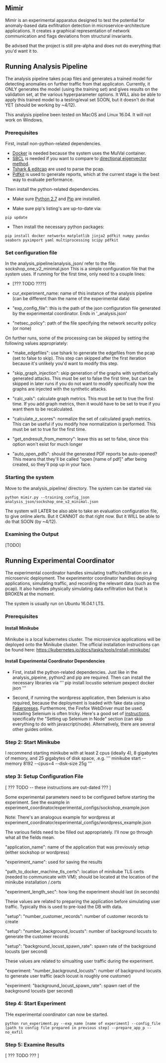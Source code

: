 ## Mimir
Mimir is an experimental apparatus designed to test the potential for anomaly-based data exfiltration detection in microservice-architecture applications. It creates a graphical representation of network communication and flags deviations from structural invariants.

Be advised that the project is still pre-alpha and does not do everything that you'd want it to.


## Running Analysis Pipeline
The analysis pipeline takes pcap files and generates a trained model for detecting anomalies on further traffic from that applicaton. Currently, it ONLY generates the model (using the training set) and gives results on the validation set, at the various hyperparameter options. It WILL also be able to apply this trained model to a testing/eval set SOON, but it doesn't do that YET (should be working by ~4/12).

This analysis pipeline been tested on MacOS and Linux 16.04. It will not work on Windows.

### Prerequisites
First, install non-python-related dependencies. 
* [Docker](https://docs.docker.com/install/) is needed because the system uses the MulVal container. 
* [SBCL](http://www.sbcl.org/getting.html) is needed if you want to compare to [directional eigenvector method](http://ide-research.net/papers/2004_KDD_Ide_p140.pdf). 
* [Tshark \& editcap](https://www.wireshark.org/docs/wsug_html_chunked/ChapterBuildInstall.html) are used to parse the pcap. 
* [Pdfkit](https://github.com/pdfkit/pdfkit/wiki/Installing-WKHTMLTOPDF) is used to generate reports, which at the current stage is the best way to evaluate performance.

Then install the python-related dependencies.

* Make sure [Python 2.7](https://www.python.org/downloads/) and [Pip](https://pip.pypa.io/en/stable/installing/) are installed.

* Make sure pip's listing's are up-to-date via:
```
pip update
```

* Then install the necessary python packages:
```
pip install docker networkx matplotlib jinja2 pdfkit numpy pandas seaborn pyximport yaml multiprocessing scipy pdfkit
```

### Set configuration file
In the analysis_pipeline/analysis_json/ refer to the file: sockshop_one_v2_minimal.json 
This is a simple configuration file that the system uses. If running for the first time, only need to a couple lines:

* \[??? TODO ????\]

* cur_experiment_name: name of this instance of the analysis pipeline (can be different than the name of the experimental data)
* "exp_config_file": this is the path of the json configuration file generated by the experimental coordinator. Ends in '_analysis.json'
* "netsec_policy": path of the file specifying the network security policy (or none)

On further runs, some of the processing can be skipped by setting the following values appropriately:

* "make_edgefiles": use tshark to generate the edgefiles from the pcap (set to false to skip). This step can skipped after the first iteration because it's unlikely you'd want to modify this step. 
* "skip_graph_injection": skip generation of the graphs with synthetically generated attacks. This must be set to false the first time, but can be skipped in later runs if you do not want to modify specifically how the graphs are injected with the synthetic attacks.
* "calc_vals": calculate graph metrics. This must be set to true the first time. If you add graph metrics, then it would have to be set to true if you want them to be recalculated.
* "calculate_z_scores": normalize the set of calculated graph metrics. This can be useful if you modify how normalization is performed. This must be set to true for the first time.
* "get_endresult_from_memory": leave this as set to false, since this option won't exist for much longer

* "auto_open_pdfs": should the generated PDF reports be auto-opened? This means that they'll be called "open \[name of pdf\]" after being created, so they'll pop up in your face.

### Starting the system
Move to the analysis_pipeline/ directory. The system can be started via:
```
python mimir.py --training_config_json analysis_json/sockshop_one_v2_minimal.json
```

The system will LATER be also able to take an evaluation configuration file, to give online alerts. But it CANNOT do that right now. But it WILL be able to do that SOON (by ~4/12).

### Examining the Output
\[TODO\]

## Running Experimental Coordinator
The experimental coordinator handles simulating traffic/exfiltration on a microservic deployment. The experimentor coordinator handles deploying applications, simulating traffic, and recording the relevant data (such as the pcap). It also handles physically simulating data exfiltration but that is BROKEN at the moment.

The system is usually run on Ubuntu 16.04.1 LTS.

### Prerequisites
#### Install Minikube
Minikube is a local kubernetes cluster. The microservice applications will be deployed onto the Minikube cluster. The official installation instructions can be found here: https://kubernetes.io/docs/tasks/tools/install-minikube/

#### Install Experimental Coordinator Dependencies

* First, install the python-related dependencies. Just like in the analysis_pipeine, python2 and pip are required. Then can install the necessary libraries via
'''
pip install locustio selenium pexpect docker json 
'''

* Second, if running the wordpress application, then Selenium is also required, because the deployment is loaded with fake data using [Fakerpreses](https://wordpress.org/plugins/fakerpress/). Furthermore, the Firefox WebDriver must be used. Installing Selenium is often tricky. Here's a good set of [instructions](https://developer.mozilla.org/en-US/docs/Learn/Tools_and_testing/Cross_browser_testing/Your_own_automation_environment), specifically the "Setting up Selenium in Node" section (can skip everything to do with javascript/node). Alternatively, there are several other guides online.

### Step 2: Start Minikube
I recommend starting minikube with at least 2 cpus (ideally 4), 8 gigabytes of memory, and 25 gigabytes of disk space, .e.g.
'''
minikube start --memory 8192 --cpus=4 --disk-size 25g </code></pre>
'''

### step 3: Setup Configuration File

\[ ??? TODO -- these instructions are out-dated ??? \]

Some experimental parameters need to be configured before starting the experiment. See the example in experiment_coordinator/experimental_configs/sockshop_example.json

Note: There's an analogous example for wordpress at experiment_coordinator/experimental_configs/wordpress_example.json

The various fields need to be filled out appropriately. I'll now go through what all the fields mean.

"application_name": name of the application that was previously setup (either sockshop or wordpress)

"experiment_name": used for saving the results

"path_to_docker_machine_tls_certs": location of minikube TLS certs (needed to communicate with VM); should be located at the location of the minikube installation /.certs

"experiment_length_sec": how long the experiment should last (in seconds)

These values are related to preparing the application before simulating user traffic. Typically this is used to pre-load the DB with data.

"setup": "number_customer_records": number of customer records to create

"setup": "number_background_locusts": number of background locusts to generate the customer records

"setup": "background_locust_spawn_rate": spawn rate of the background locusts (per second)

These values are related to simualting user traffic during the experiment.

"experiment: "number_background_locusts": number of background locusts to generate user traffic (each locust is roughly one customer)

"experiment: "background_locust_spawn_rate": spawn raet of the background locusts (per second)


### Step 4: Start Experiment

THe experimental coordinator can now be started.

```
python run_experiment.py --exp_name [name of experiment] --config_file [path to config file prepared in previous step] --prepare_app_p --no_exfil 
```

### Step 5: Examine Results

\[ ??? TODO ??? \]

